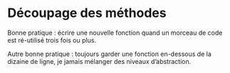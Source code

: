 # Découpage des méthodes

Bonne pratique : écrire une nouvelle fonction quand un morceau de code est ré-utilisé trois fois ou plus.

Autre bonne pratique : toujours garder une fonction en-dessous de la dizaine de ligne, je jamais mélanger des niveaux d’abstraction.